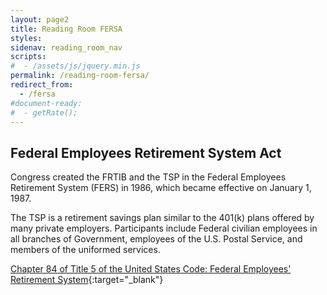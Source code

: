 ```yaml
---
layout: page2
title: Reading Room FERSA
styles:
sidenav: reading_room_nav
scripts:
#  - /assets/js/jquery.min.js
permalink: /reading-room-fersa/
redirect_from:
  - /fersa
#document-ready:
#  - getRate();
---
```


## Federal Employees Retirement System Act

Congress created the FRTIB and the TSP in the Federal Employees Retirement System (FERS) in 1986, which became effective on January 1, 1987.



The TSP is a retirement savings plan similar to the 401(k) plans offered by many private employers.  Participants include Federal civilian employees in all branches of Government, employees of the U.S. Postal Service, and members of the uniformed services.

[Chapter 84 of Title 5 of the United States Code: Federal Employees' Retirement System](http://uscode.house.gov/view.xhtml?path=/prelim@title5/part3/subpartG/chapter84&edition=prelim){:target="_blank"}

<!-- CONTENT END -->

